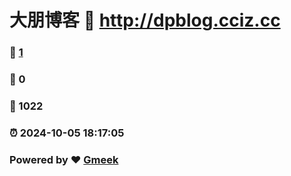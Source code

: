 # 大朋博客 :link: http://dpblog.cciz.cc 
### :page_facing_up: [1](http://dpblog.cciz.cc/tag.html) 
### :speech_balloon: 0 
### :hibiscus: 1022 
### :alarm_clock: 2024-10-05 18:17:05 
### Powered by :heart: [Gmeek](https://github.com/Meekdai/Gmeek)
